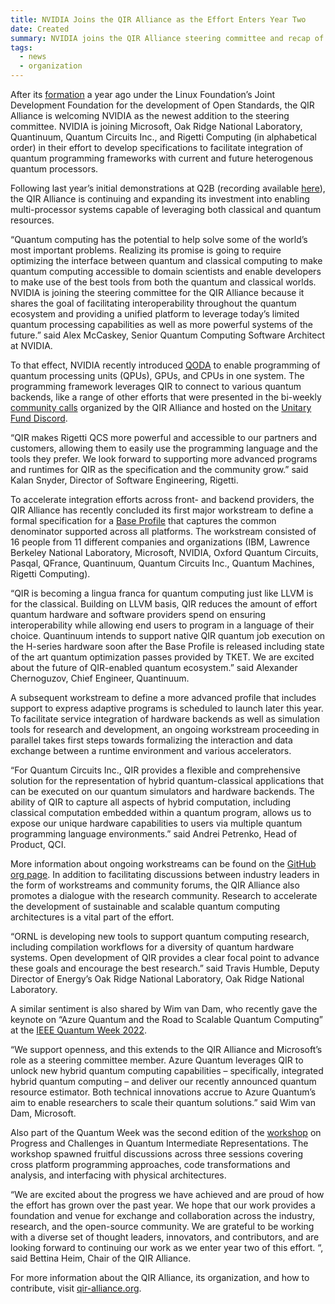```yaml
---
title: NVIDIA Joins the QIR Alliance as the Effort Enters Year Two
date: Created
summary: NVIDIA joins the QIR Alliance steering committee and recap of year one
tags:
  - news
  - organization
---
```


After its
[formation](https://www.linuxfoundation.org/press/press-release/new-quantum-intermediate-representation-alliance-serves-as-common-interface-for-quantum-computing-development)
a year ago under the Linux Foundation’s Joint Development Foundation for the
development of Open Standards, the QIR Alliance is welcoming NVIDIA as the
newest addition to the steering committee. NVIDIA is joining Microsoft, Oak
Ridge National Laboratory, Quantinuum, Quantum Circuits Inc., and Rigetti
Computing (in alphabetical order) in their effort to develop specifications to
facilitate integration of quantum programming frameworks with current and future
heterogenous quantum processors.

Following last year’s initial demonstrations at Q2B (recording available
[here](https://www.qir-alliance.org/resources/)), the QIR Alliance is continuing
and expanding its investment into enabling multi-processor systems capable of
leveraging both classical and quantum resources.

“Quantum computing has the potential to help solve some of the world’s most
important problems. Realizing its promise is going to require optimizing the
interface between quantum and classical computing to make quantum computing
accessible to domain scientists and enable developers to make use of the best
tools from both the quantum and classical worlds. NVIDIA is joining the steering
committee for the QIR Alliance because it shares the goal of facilitating
interoperability throughout the quantum ecosystem and providing a unified
platform to leverage today’s limited quantum processing capabilities as well as
more powerful systems of the future.” said Alex McCaskey, Senior Quantum
Computing Software Architect at NVIDIA.

To that effect, NVIDIA recently introduced
[QODA](https://developer.nvidia.com/blog/introducing-qoda-the-platform-for-hybrid-quantum-classical-computing/)
to enable programming of quantum processing units (QPUs), GPUs, and CPUs in one
system. The programming framework leverages QIR to connect to various quantum
backends, like a range of other efforts that were presented in the bi-weekly
[community calls](https://www.qir-alliance.org/resources/) organized by the QIR
Alliance and hosted on the [Unitary Fund
Discord](https://discord.com/invite/JqVGmpkP96).

“QIR makes Rigetti QCS more powerful and accessible to our partners and
customers, allowing them to easily use the programming language and the tools
they prefer. We look forward to supporting more advanced programs and runtimes
for QIR as the specification and the community grow.” said Kalan Snyder,
Director of Software Engineering, Rigetti.

To accelerate integration efforts across front- and backend providers, the QIR
Alliance has recently concluded its first major workstream to define a formal
specification for a [Base
Profile](https://github.com/qir-alliance/qir-spec/blob/main/specification/under_development/profiles/Base_Profile.md)
that captures the common denominator supported across all platforms. The
workstream consisted of 16 people from 11 different companies and organizations
(IBM, Lawrence Berkeley National Laboratory, Microsoft, NVIDIA, Oxford Quantum
Circuits, Pasqal, QFrance, Quantinuum, Quantum Circuits Inc., Quantum Machines,
Rigetti Computing).

“QIR is becoming a lingua franca for quantum computing just like LLVM is for the
classical. Building on LLVM basis, QIR reduces the amount of effort quantum
hardware and software providers spend on ensuring interoperability while
allowing end users to program in a language of their choice. Quantinuum intends
to support native QIR quantum job execution on the H-series hardware soon after
the Base Profile is released including state of the art quantum optimization
passes provided by TKET. We are excited about the future of QIR-enabled quantum
ecosystem.” said Alexander Chernoguzov, Chief Engineer, Quantinuum.

A subsequent workstream to define a more advanced profile that includes support
to express adaptive programs is scheduled to launch later this year. To
facilitate service integration of hardware backends as well as simulation tools
for research and development, an ongoing workstream proceeding in parallel takes
first steps towards formalizing the interaction and data exchange between a
runtime environment and various accelerators.

“For Quantum Circuits Inc., QIR provides a flexible and comprehensive solution
for the representation of hybrid quantum-classical applications that can be
executed on our quantum simulators and hardware backends. The ability of QIR to
capture all aspects of hybrid computation, including classical computation
embedded within a quantum program, allows us to expose our unique hardware
capabilities to users via multiple quantum programming language environments.”
said Andrei Petrenko, Head of Product, QCI.

More information about ongoing workstreams can be found on the [GitHub org
page](https://github.com/qir-alliance). In addition to facilitating discussions
between industry leaders in the form of workstreams and community forums, the
QIR Alliance also promotes a dialogue with the research community. Research to
accelerate the development of sustainable and scalable quantum computing
architectures is a vital part of the effort.

“ORNL is developing new tools to support quantum computing research, including
compilation workflows for a diversity of quantum hardware systems. Open
development of QIR provides a clear focal point to advance these goals and
encourage the best research.” said Travis Humble, Deputy Director of Energy’s
Oak Ridge National Laboratory, Oak Ridge National Laboratory.

A similar sentiment is also shared by Wim van Dam, who recently gave the keynote
on “Azure Quantum and the Road to Scalable Quantum Computing” at the [IEEE
Quantum Week 2022](https://qce.quantum.ieee.org/2022).

“We support openness, and this extends to the QIR Alliance and Microsoft’s role
as a steering committee member. Azure Quantum leverages QIR to unlock new hybrid
quantum computing capabilities – specifically, integrated hybrid quantum
computing – and deliver our recently announced quantum resource estimator. Both
technical innovations accrue to Azure Quantum’s aim to enable researchers to
scale their quantum solutions.” said Wim van Dam, Microsoft.

Also part of the Quantum Week was the second edition of the
[workshop](https://www.qir-alliance.org/posts/QCE22_workshop/) on Progress and
Challenges in Quantum Intermediate Representations. The workshop spawned
fruitful discussions across three sessions covering cross platform programming
approaches, code transformations and analysis, and interfacing with physical
architectures.

“We are excited about the progress we have achieved and are proud of how the
effort has grown over the past year. We hope that our work provides a foundation
and venue for exchange and collaboration across the industry, research, and the
open-source community. We are grateful to be working with a diverse set of
thought leaders, innovators, and contributors, and are looking forward to
continuing our work as we enter year two of this effort. “, said Bettina Heim,
Chair of the QIR Alliance.

For more information about the QIR Alliance, its organization, and how to
contribute, visit [qir-alliance.org](https://www.qir-alliance.org/).
